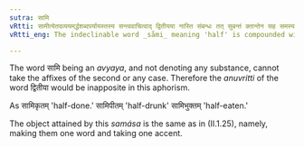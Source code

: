```yaml
---
sutra: सामि
vRtti: सामीत्येतदव्ययमर्द्धशब्दपर्यायस्तस्य सन्त्ववाचित्वाद् द्वितीयया नास्ति संबन्धः तत् सुबन्तं क्तान्तेन सह समस्यते तत्पुरुषश्च समासो भवति ॥
vRtti_eng: The indeclinable word _såmi_ meaning 'half' is compounded with a word ending in the affix _kta_, and the resulting compound is _Tat-purusha_.

---
```

The word सामि being an _avyaya_, and not denoting any substance, cannot take the affixes of the second or any case. Therefore the _anuvritti_ of the word द्वितीया would be inapposite in this aphorism.

As सामिकृतम् 'half-done.' सामिपीतम् 'half-drunk' सामिभुक्तम् 'half-eaten.'

The object attained by this _samása_ is the same as in (II.1.25), namely, making them one word and taking one accent. 